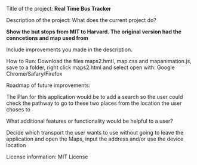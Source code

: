 Title of the project: **Real Time Bus Tracker**

Description of the project: What does the current project do?

**Show the but stops from MIT to Harvard.
The original version had the conncetions and map used from**

Include improvements you made in the description.

How to Run: Download the files maps2.hmtl, map.css and mapanimation.js, save to a folder, right click maps2.html and select open with: Google Chrome/Safary/Firefox

Roadmap of future improvements:

The Plan for this application would be to add a search so the user could check the pathway to go to these two places from the location the user choses to

What additional features or functionality would be helpful to a user?

Decide which transport the user wants to use without going to leave the application and open the Maps, input the address and/or use the device location

License information: MIT License
